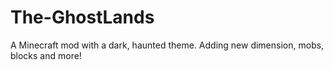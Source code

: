 # The-GhostLands
A Minecraft mod with a dark, haunted theme. Adding new dimension, mobs, blocks and more!
